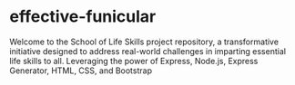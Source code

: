 # effective-funicular
Welcome to the School of Life Skills project repository, a transformative initiative designed to address real-world challenges in imparting essential life skills to all. Leveraging the power of Express, Node.js, Express Generator, HTML, CSS, and Bootstrap 
